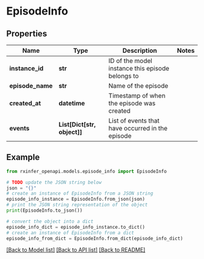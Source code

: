 # EpisodeInfo


## Properties

Name | Type | Description | Notes
------------ | ------------- | ------------- | -------------
**instance_id** | **str** | ID of the model instance this episode belongs to | 
**episode_name** | **str** | Name of the episode | 
**created_at** | **datetime** | Timestamp of when the episode was created | 
**events** | **List[Dict[str, object]]** | List of events that have occurred in the episode | 

## Example

```python
from rxinfer_openapi.models.episode_info import EpisodeInfo

# TODO update the JSON string below
json = "{}"
# create an instance of EpisodeInfo from a JSON string
episode_info_instance = EpisodeInfo.from_json(json)
# print the JSON string representation of the object
print(EpisodeInfo.to_json())

# convert the object into a dict
episode_info_dict = episode_info_instance.to_dict()
# create an instance of EpisodeInfo from a dict
episode_info_from_dict = EpisodeInfo.from_dict(episode_info_dict)
```
[[Back to Model list]](../README.md#documentation-for-models) [[Back to API list]](../README.md#documentation-for-api-endpoints) [[Back to README]](../README.md)


